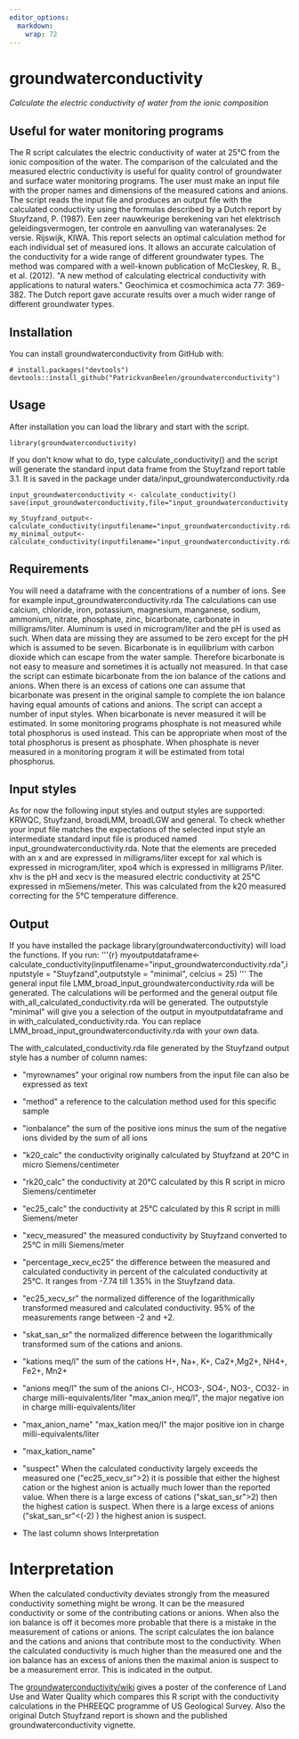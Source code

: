 ```yaml
---
editor_options: 
  markdown: 
    wrap: 72
---
```


# groundwaterconductivity

*Calculate the electric conductivity of water from the ionic
composition*

## Useful for water monitoring programs

The R script calculates the electric conductivity of water at 25°C from
the ionic composition of the water. The comparison of the calculated and
the measured electric conductivity is useful for quality control of
groundwater and surface water monitoring programs. The user must make an
input file with the proper names and dimensions of the measured cations
and anions. The script reads the input file and produces an output file
with the calculated conductivity using the formulas described by a Dutch
report by Stuyfzand, P. (1987). Een zeer nauwkeurige berekening van het
elektrisch geleidingsvermogen, ter controle en aanvulling van
wateranalyses: 2e versie. Rijswijk, KIWA. This report selects an optimal
calculation method for each individual set of measured ions. It allows
an accurate calculation of the conductivity for a wide range of
different groundwater types. The method was compared with a well-known
publication of McCleskey, R. B., et al. (2012). "A new method of
calculating electrical conductivity with applications to natural
waters." Geochimica et cosmochimica acta 77: 369-382. The Dutch report
gave accurate results over a much wider range of different groundwater
types.

## Installation

You can install groundwaterconductivity from GitHub with:

```{r}
# install.packages("devtools")
devtools::install_github("PatrickvanBeelen/groundwaterconductivity")
```

## Usage

After installation you can load the library and start with the script.

```{r}
library(groundwaterconductivity)
```

If you don't know what to do, type calculate_conductivity() and the
script will generate the standard input data frame from the Stuyfzand
report table 3.1. It is saved in the package under
data/input_groundwaterconductivity.rda

```{r}
input_groundwaterconductivity <- calculate_conductivity()
save(input_groundwaterconductivity,file="input_groundwaterconductivity.rda")

my_Stuyfzand_output<-calculate_conductivity(inputfilename="input_groundwaterconductivity.rda",inputstyle="Stuyfzand",outputstyle="Stuyfzand",celcius=25)
my_minimal_output<-calculate_conductivity(inputfilename="input_groundwaterconductivity.rda",inputstyle="Stuyfzand",outputstyle="minimal",celcius=25)
```

## Requirements

You will need a dataframe with the concentrations of a number of ions.
See for example input_groundwaterconductivity.rda The calculations can
use calcium, chloride, iron, potassium, magnesium, manganese, sodium,
ammonium, nitrate, phosphate, zinc, bicarbonate, carbonate in
milligrams/liter. Aluminum is used in microgram/liter and the pH is used
as such. When data are missing they are assumed to be zero except for
the pH which is assumed to be seven. Bicarbonate is in equilibrium with
carbon dioxide which can escape from the water sample. Therefore
bicarbonate is not easy to measure and sometimes it is actually not
measured. In that case the script can estimate bicarbonate from the ion
balance of the cations and anions. When there is an excess of cations
one can assume that bicarbonate was present in the original sample to
complete the ion balance having equal amounts of cations and anions. The
script can accept a number of input styles. When bicarbonate is never
measured it will be estimated. In some monitoring programs phosphate is
not measured while total phosphorus is used instead. This can be
appropriate when most of the total phosphorus is present as phosphate.
When phosphate is never measured in a monitoring program it will be
estimated from total phosphorus.

## Input styles

As for now the following input styles and output styles are supported:
KRWQC, Stuyfzand, broadLMM, broadLGW and general. To check whether your
input file matches the expectations of the selected input style an
intermediate standard input file is produced named
input_groundwaterconductivity.rda. Note that the elements are preceded
with an x and are expressed in milligrams/liter except for xal which is
expressed in microgram/liter, xpo4 which is expressed in milligrams
P/liter. xhv is the pH and xecv is the measured electric conductivity at
25°C expressed in mSiemens/meter. This was calculated from the k20
measured correcting for the 5°C temperature difference.

## Output

If you have installed the package library(groundwaterconductivity) will
load the functions. If you run: '''{r}
myoutputdataframe\<-calculate_conductivity(inputfilename="input_groundwaterconductivity.rda",inputstyle
= "Stuyfzand",outputstyle = "minimal", celcius = 25) ''' The general
input file LMM_broad_input_groundwaterconductivity.rda will be
generated. The calculations will be performed and the general output
file with_all_calculated_conductivity.rda will be generated. The
outputstyle "minimal" will give you a selection of the output in
myoutputdataframe and in with_calculated_conductivity.rda. You can
replace LMM_broad_input_groundwaterconductivity.rda with your own data.

The with_calculated_conductivity.rda file generated by the Stuyfzand
output style has a number of column names:

-   "myrownames" your original row numbers from the input file can also
    be expressed as text

-   "method" a reference to the calculation method used for this
    specific sample

-   "ionbalance" the sum of the positive ions minus the sum of the
    negative ions divided by the sum of all ions

-   "k20_calc" the conductivity originally calculated by Stuyfzand at
    20°C in micro Siemens/centimeter

-   "rk20_calc" the conductivity at 20°C calculated by this R script in
    micro Siemens/centimeter

-   "ec25_calc" the conductivity at 25°C calculated by this R script in
    milli Siemens/meter

-   "xecv_measured" the measured conductivity by Stuyfzand converted to
    25°C in milli Siemens/meter

-   "percentage_xecv_ec25" the difference between the measured and
    calculated conductivity in percent of the calculated conductivity at
    25°C. It ranges from -7.74 till 1.35% in the Stuyfzand data.

-   "ec25_xecv_sr" the normalized difference of the logarithmically
    transformed measured and calculated conductivity. 95% of the
    measurements range between -2 and +2.

-   "skat_san_sr" the normalized difference between the logarithmically
    transformed sum of the cations and anions.

-   "kations meq/l" the sum of the cations H+, Na+, K+, Ca2+,Mg2+, NH4+,
    Fe2+, Mn2+

-   "anions meq/l" the sum of the anions Cl-, HCO3-, SO4-, NO3-, CO32-
    in charge milli-equivalents/liter "max_anion meq/l", the major
    negative ion in charge milli-equivalents/liter

-   "max_anion_name" "max_kation meq/l" the major positive ion in charge
    milli-equivalents/liter

-   "max_kation_name"

-   "suspect" When the calculated conductivity largely exceeds the
    measured one ("ec25_xecv_sr">2) it is possible that either the
    highest cation or the highest anion is actually much lower than the
    reported value. When there is a large excess of cations
    ("skat_san_sr">2) then the highest cation is suspect. When there is
    a large excess of anions ("skat_san_sr"\<(-2) ) the highest anion is
    suspect.

-   The last column shows Interpretation

# Interpretation

When the calculated conductivity deviates strongly from the measured
conductivity something might be wrong. It can be the measured
conductivity or some of the contributing cations or anions. When also
the ion balance is off it becomes more probable that there is a mistake
in the measurement of cations or anions. The script calculates the ion
balance and the cations and anions that contribute most to the
conductivity. When the calculated conductivity is much higher than the
measured one and the ion balance has an excess of anions then the
maximal anion is suspect to be a measurement error. This is indicated in
the output.

The
[groundwaterconductivity/wiki](https://github.com/PatrickvanBeelen/groundwaterconductivity/wiki)
gives a poster of the conference of Land Use and Water Quality which
compares this R script with the conductivity calculations in the PHREEQC
programme of US Geological Survey. Also the original Dutch Stuyfzand
report is shown and the published groundwaterconductivity vignette.
